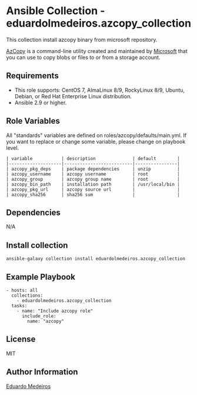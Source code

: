 # Ansible Collection - eduardolmedeiros.azcopy_collection

This collection install azcopy binary from microsoft repository.

[AzCopy](https://docs.microsoft.com/en-us/azure/storage/common/storage-use-azcopy-v10) is a command-line utility created and maintained by [Microsoft](https://www.microsoft.com) that you can use to copy blobs or files to or from a storage account.

## Requirements

* This role supports: CentOS 7, AlmaLinux 8/9, RockyLinux 8/9, Ubuntu, Debian, or Red Hat Enterprise Linux distribution.
* Ansible 2.9 or higher.

## Role Variables

All "standards" variables are defined on roles/azcopy/defaults/main.yml.
If you want to replace or change some variable, please change on playbook level.

```
| variable           | description              | default        |
|--------------------|--------------------------|----------------|
| azcopy_pkg_deps    | package dependencies     | unzip          |
| azcopy_username    | azcopy username          | root           |
| azcopy_group       | azcopy group name        | root           |
| azcopy_bin_path    | installation path        | /usr/local/bin |
| azcopy_pkg_url     | azcopy source url        |                |
| azcopy_sha256      | sha256 sum               |                |
```

## Dependencies

N/A

## Install collection

```
ansible-galaxy collection install eduardolmedeiros.azcopy_collection
```

## Example Playbook

```
- hosts: all
  collections: 
    - eduardolmedeiros.azcopy_collection
  tasks:
    - name: "Include azcopy role"
      include_role:
        name: "azcopy"
```

## License

MIT

## Author Information

[Eduardo Medeiros](https://www.emedeiros.me/)